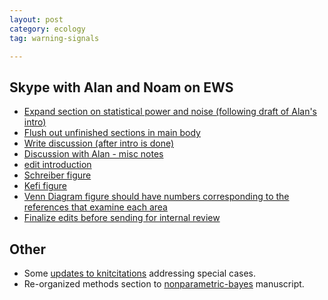 ```yaml
---
layout: post
category: ecology
tag: warning-signals

---
```




## Skype with Alan and Noam on EWS 


<ul><li> <a href="https://github.com/cboettig/ews-review/issues/11">Expand section on statistical power and noise (following draft of Alan's intro)</a> </li><li> <a href="https://github.com/cboettig/ews-review/issues/10">Flush out unfinished sections in main body</a> </li><li> <a href="https://github.com/cboettig/ews-review/issues/9">Write discussion (after intro is done)</a> </li><li> <a href="https://github.com/cboettig/ews-review/issues/8">Discussion with Alan - misc notes</a> </li><li> <a href="https://github.com/cboettig/ews-review/issues/7">edit introduction</a> </li><li> <a href="https://github.com/cboettig/ews-review/issues/6">Schreiber figure</a> </li><li> <a href="https://github.com/cboettig/ews-review/issues/5">Kefi figure</a> </li><li> <a href="https://github.com/cboettig/ews-review/issues/4">Venn Diagram figure should have numbers corresponding to the references that examine each area</a> </li><li> <a href="https://github.com/cboettig/ews-review/issues/3">Finalize edits before sending for internal review</a> </li></ul>


## Other

* Some [updates to knitcitations](https://github.com/cboettig/knitcitations/commits?author=cboettig) addressing special cases.  
* Re-organized methods section to [nonparametric-bayes](https://github.com/cboettig/nonparametric-bayes) manuscript.  
